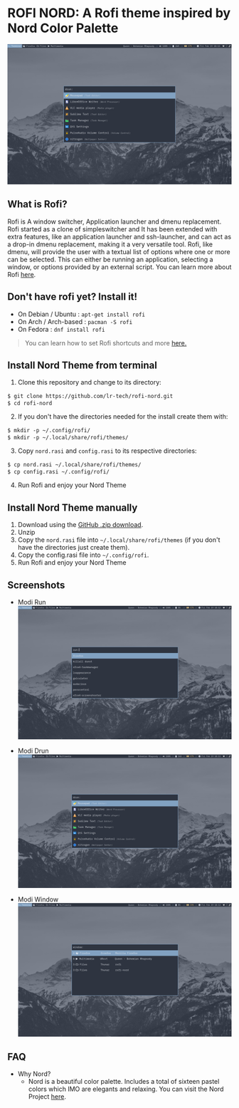 # ROFI NORD: A Rofi theme inspired by Nord Color Palette

![Screenshot-drun](./screenshot-drun.png)

## What is Rofi?

Rofi is A window switcher, Application launcher and dmenu replacement.
Rofi started as a clone of simpleswitcher and It has been extended with extra features,
like an application launcher and ssh-launcher, and can act as a drop-in dmenu replacement,
making it a very versatile tool. Rofi, like dmenu, will provide the user with a textual list of
options where one or more can be selected. This can either be running an application, selecting
a window, or options provided by an external script. You can learn more about Rofi [here](https://github.com/davatorium/rofi).

## Don't have rofi yet? Install it!

- On Debian / Ubuntu : `apt-get install rofi`
- On Arch / Arch-based : `pacman -S rofi`
- On Fedora : `dnf install rofi`

> You can learn how to set Rofi shortcuts and more [here.](https://github.com/davatorium/rofi)

## Install Nord Theme from terminal

1. Clone this repository and change to its directory:
```
$ git clone https://github.com/lr-tech/rofi-nord.git
$ cd rofi-nord
```

2. If you don't have the directories needed for the install create them with:
```
$ mkdir -p ~/.config/rofi/
$ mkdir -p ~/.local/share/rofi/themes/
```

3. Copy `nord.rasi` and `config.rasi` to its respective directories:
```
$ cp nord.rasi ~/.local/share/rofi/themes/
$ cp config.rasi ~/.config/rofi/
```

4. Run Rofi and enjoy your Nord Theme

## Install Nord Theme manually

1. Download using the [GitHub .zip download](https://github.com/lr-tech/rofi-nord/archive/main.zip).
2. Unzip
3. Copy the `nord.rasi` file into `~/.local/share/rofi/themes` (if you don't have the directories just create them).
4. Copy the config.rasi file into `~/.config/rofi`.
5. Run Rofi and enjoy your Nord Theme


## Screenshots
- Modi Run
![Screenshot-run](./screenshot-run.png)

- Modi Drun
![Screenshot-drun](./screenshot-drun.png)

- Modi Window
![Screenshot-window](./screenshot-window.png)

## FAQ

- Why Nord?
  - Nord is a beautiful color palette. Includes a total of sixteen pastel colors which IMO are elegants and relaxing.
    You can visit the Nord Project [here](https://github.com/arcticicestudio/nord).

